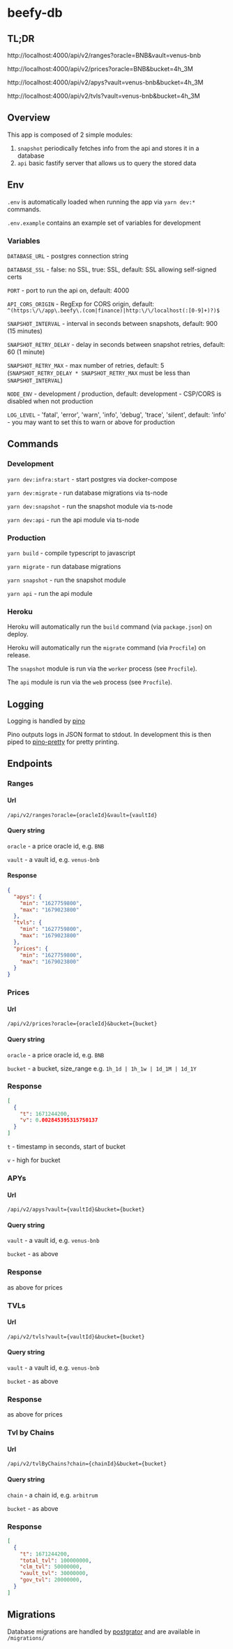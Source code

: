 # beefy-db

## TL;DR

http://localhost:4000/api/v2/ranges?oracle=BNB&vault=venus-bnb

http://localhost:4000/api/v2/prices?oracle=BNB&bucket=4h_3M

http://localhost:4000/api/v2/apys?vault=venus-bnb&bucket=4h_3M

http://localhost:4000/api/v2/tvls?vault=venus-bnb&bucket=4h_3M

## Overview

This app is composed of 2 simple modules:

1. `snapshot` periodically fetches info from the api and stores it in a database
2. `api` basic fastify server that allows us to query the stored data

## Env

`.env` is automatically loaded when running the app via `yarn dev:*` commands.

`.env.example` contains an example set of variables for development

### Variables

`DATABASE_URL` - postgres connection string

`DATABASE_SSL` - false: no SSL, true: SSL, default: SSL allowing self-signed certs

`PORT` - port to run the api on, default: 4000

`API_CORS_ORIGIN` - RegExp for CORS origin, default: `^(https:\/\/app\.beefy\.(com|finance)|http:\/\/localhost(:[0-9]+)?)$`

`SNAPSHOT_INTERVAL` - interval in seconds between snapshots, default: 900 (15 minutes)

`SNAPSHOT_RETRY_DELAY` - delay in seconds between snapshot retries, default: 60 (1 minute)

`SNAPSHOT_RETRY_MAX` - max number of retries, default: 5 (`SNAPSHOT_RETRY_DELAY * SNAPSHOT_RETRY_MAX` must be less than `SNAPSHOT_INTERVAL`)

`NODE_ENV` - development / production, default: development - CSP/CORS is disabled when not production

`LOG_LEVEL` - 'fatal', 'error', 'warn', 'info', 'debug', 'trace', 'silent', default: 'info' - you may want to set this to warn or above for production

## Commands

### Development

`yarn dev:infra:start` - start postgres via docker-compose

`yarn dev:migrate` - run database migrations via ts-node

`yarn dev:snapshot` - run the snapshot module via ts-node

`yarn dev:api` - run the api module via ts-node

### Production

`yarn build` - compile typescript to javascript

`yarn migrate` - run database migrations

`yarn snapshot` - run the snapshot module

`yarn api` - run the api module

### Heroku

Heroku will automatically run the `build` command (via `package.json`) on deploy.

Heroku will automatically run the `migrate` command (via `Procfile`) on release.

The `snapshot` module is run via the `worker` process (see `Procfile`).

The `api` module is run via the `web` process (see `Procfile`).

## Logging

Logging is handled by [pino](https://github.com/pinojs/pino)

Pino outputs logs in JSON format to stdout. In development this is then piped to [pino-pretty](https://github.com/pinojs/pino-pretty) for pretty printing.

## Endpoints

### Ranges

#### Url

`/api/v2/ranges?oracle={oracleId}&vault={vaultId}`

#### Query string

`oracle` - a price oracle id, e.g. `BNB`

`vault` - a vault id, e.g. `venus-bnb`

#### Response

```json
{
  "apys": {
    "min": "1627759800",
    "max": "1679023800"
  },
  "tvls": {
    "min": "1627759800",
    "max": "1679023800"
  },
  "prices": {
    "min": "1627759800",
    "max": "1679023800"
  }
}
```

### Prices

#### Url

`/api/v2/prices?oracle={oracleId}&bucket={bucket}`

#### Query string

`oracle` - a price oracle id, e.g. `BNB`

`bucket` - a bucket, size_range e.g. `1h_1d | 1h_1w | 1d_1M | 1d_1Y`

### Response

```json
[
  {
    "t": 1671244200,
    "v": 0.002845395315750137
  }
]
```

`t` - timestamp in seconds, start of bucket

`v` - high for bucket

### APYs

#### Url

`/api/v2/apys?vault={vaultId}&bucket={bucket}`

#### Query string

`vault` - a vault id, e.g. `venus-bnb`

`bucket` - as above

### Response

as above for prices

### TVLs

#### Url

`/api/v2/tvls?vault={vaultId}&bucket={bucket}`

#### Query string

`vault` - a vault id, e.g. `venus-bnb`

`bucket` - as above

### Response

as above for prices


### Tvl by Chains

#### Url

`/api/v2/tvlByChains?chain={chainId}&bucket={bucket}`

#### Query string

`chain` - a chain id, e.g. `arbitrum`

`bucket` - as above

### Response

```json
[
  {
    "t": 1671244200,
    "total_tvl": 100000000,
    "clm_tvl": 50000000,
    "vault_tvl": 30000000,
    "gov_tvl": 20000000,
  }
]
```

## Migrations

Database migrations are handled by [postgrator](https://github.com/rickbergfalk/postgrator) and are available in `/migrations/`

